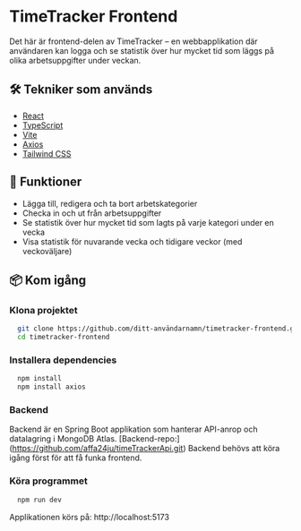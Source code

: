# TimeTracker Frontend

Det här är frontend-delen av TimeTracker – en webbapplikation där användaren kan logga och se statistik över hur mycket tid som läggs på olika arbetsuppgifter under veckan.

## 🛠️ Tekniker som används

- [React](https://reactjs.org/)
- [TypeScript](https://www.typescriptlang.org/)
- [Vite](https://vitejs.dev/)
- [Axios](https://axios-http.com/)
- [Tailwind CSS](https://tailwindcss.com/)

## 🚀 Funktioner

- Lägga till, redigera och ta bort arbetskategorier
- Checka in och ut från arbetsuppgifter
- Se statistik över hur mycket tid som lagts på varje kategori under en vecka
- Visa statistik för nuvarande vecka och tidigare veckor (med veckoväljare)

## 📦 Kom igång

### Klona projektet

  ```bash
    git clone https://github.com/ditt-användarnamn/timetracker-frontend.git
    cd timetracker-frontend
  ```

### Installera dependencies 

```bash
  npm install
  npm install axios
```

### Backend
  Backend är en Spring Boot applikation som hanterar API-anrop och datalagring i MongoDB Atlas.
  [Backend-repo:] (https://github.com/affa24ju/timeTrackerApi.git)
  Backend behövs att köra igång först för att få funka frontend. 

### Köra programmet

```bash
  npm run dev
```
Applikationen körs på: http://localhost:5173



